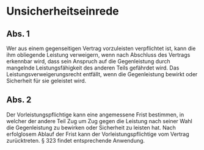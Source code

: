 # Unsicherheitseinrede



## Abs. 1

 Wer aus einem gegenseitigen Vertrag vorzuleisten verpflichtet ist, kann die ihm obliegende Leistung verweigern, wenn nach Abschluss des Vertrags erkennbar wird, dass sein Anspruch auf die Gegenleistung durch mangelnde Leistungsfähigkeit des anderen Teils gefährdet wird. Das Leistungsverweigerungsrecht entfällt, wenn die Gegenleistung bewirkt oder Sicherheit für sie geleistet wird.

## Abs. 2

 Der Vorleistungspflichtige kann eine angemessene Frist bestimmen, in welcher der andere Teil Zug um Zug gegen die Leistung nach seiner Wahl die Gegenleistung zu bewirken oder Sicherheit zu leisten hat. Nach erfolglosem Ablauf der Frist kann der Vorleistungspflichtige vom Vertrag zurücktreten. § 323 findet entsprechende Anwendung. 

